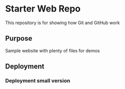 # Starter Web Repo

This repository is for showing how Git and GitHub work

## Purpose

Sample website with plenty of files for demos

## Deployment
### Deployment small version